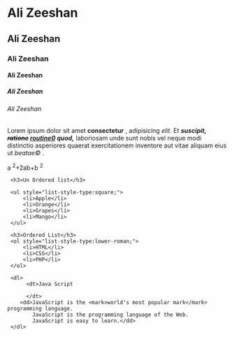 <!DOCTYPE html>
<html lang="en">
<head>
    <meta charset="UTF-8">
    <meta name="viewport" content="width=, initial-scale=1.0">
    <meta http-equiv="X-UA-Compatible" content="ie=edge">
    <title>Document</title>
</head>
<body>
     <h1>Ali Zeeshan</h1>
     <h2>Ali Zeeshan</h2>
     <h3>Ali Zeeshan</h3>
     <h4>Ali Zeeshan</h4>
     <h5>Ali Zeeshan</h5>
     <h6>Ali Zeeshan</h6>
     <p>Lorem ipsum dolor sit amet <strong>consectetur</strong> , adipisicing <i>elit.</i>  
     Et <strong><i>suscipit, <del>ratione</del> <ins>routine0</ins>  quod,</i></strong>  laboriosam unde sunt nobis vel neque modi distinctio asperiores quaerat exercitationem inventore aut vitae aliquam eius ut <i>beatae&copy;</i> 
     .</p>
     <p>a <sup>2</sup>+2ab+b <sup>2</sup></p>

     <h3>Un Ordered list</h3>

     <ul style="list-style-type:square;">
         <li>Apple</li>
         <li>Orange</li>
         <li>Grapes</li>
         <li>Mango</li>
     </ul>

     <h3>Ordered List</h3>
     <ol style="list-style-type:lower-roman;">
         <li>HTML</li>
         <li>CSS</li>
         <li>PHP</li>
     </ol>

     <dl>
          <dt>Java Script

          </dt>
        <dd>JavaScript is the <mark>world's most popular mark</mark> programming language.
            JavaScript is the programming language of the Web.
            JavaScript is easy to learn.</dd>  
     </dl>
</body>
</html>
